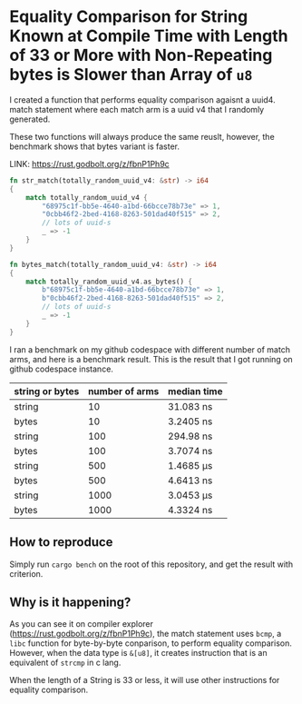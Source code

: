 # Equality Comparison for String Known at Compile Time with Length of 33 or More with Non-Repeating bytes is Slower than Array of `u8`

I created a function that performs equality comparison agaisnt a uuid4.
match statement where each match arm is a uuid v4 that I randomly generated. 

These two functions will always produce the same reuslt, however, the benchmark shows that bytes variant is faster.

LINK: <https://rust.godbolt.org/z/fbnP1Ph9c>

```rust
fn str_match(totally_random_uuid_v4: &str) -> i64
{
    match totally_random_uuid_v4 {
        "68975c1f-bb5e-4640-a1bd-66bcce78b73e" => 1,
        "0cbb46f2-2bed-4168-8263-501dad40f515" => 2,
        // lots of uuid-s
        _ => -1
    }
}

fn bytes_match(totally_random_uuid_v4: &str) -> i64
{
    match totally_random_uuid_v4.as_bytes() {
        b"68975c1f-bb5e-4640-a1bd-66bcce78b73e" => 1,
        b"0cbb46f2-2bed-4168-8263-501dad40f515" => 2,
        // lots of uuid-s
        _ => -1
    }
}
```

I ran a benchmark on my github codespace with different number of match arms, and here is a benchmark result.
This is the result that I got running on github codespace instance.  

| string or bytes | number of arms | median time |
| --------------- | -------------- | ----------- |
| string          | 10             | 31.083 ns   |
| bytes           | 10             | 3.2405 ns   |
| string          | 100            | 294.98 ns   |
| bytes           | 100            | 3.7074 ns   |
| string          | 500            | 1.4685 µs   |
| bytes           | 500            | 4.6413 ns   |
| string          | 1000           | 3.0453 µs   |
| bytes           | 1000           | 4.3324 ns   |

## How to reproduce

Simply run `cargo bench` on the root of this repository, and get the result with criterion.

## Why is it happening?

As you can see it on compiler explorer (<https://rust.godbolt.org/z/fbnP1Ph9c>), the match statement uses `bcmp`, a `libc` function for byte-by-byte conparison, to perform equality comparison. However, when the data type is `&[u8]`, it creates instruction that is an equivalent of `strcmp` in c lang.

When the length of a String is 33 or less, it will use other instructions for equality comparison.
